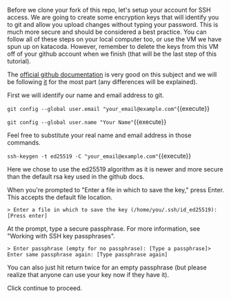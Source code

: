 Before we clone your fork of this repo, let's setup your account for SSH
access.  We are going to create some encryption keys that will identify
you to git and allow you upload changes without typing your password.
This is much more secure and should be considered a best practice.  You
can follow all of these steps on your local computer too, or use the VM
we have spun up on katacoda.  However, remember to delete the keys from
this VM off of your github account when we finish (that will be the last
step of this tutorial).

The
[official github documentation](https://help.github.com/en/github/authenticating-to-github/generating-a-new-ssh-key-and-adding-it-to-the-ssh-agent)
is very good on this subject and we will be following
[it](https://help.github.com/en/github/authenticating-to-github/generating-a-new-ssh-key-and-adding-it-to-the-ssh-agent)
for the most part (any differences will be explained).

First we will identify our name and email address to git.

`git config --global user.email "your_email@example.com"`{{execute}}

`git config --global user.name "Your Name"`{{execute}}

Feel free to substitute your real name and email address in those
commands.

`ssh-keygen -t ed25519 -C "your_email@example.com"`{{execute}}

Here we chose to use the ed25519 algorithm as it is newer and more
secure than the default rsa key used in the github docs.

When you're prompted to "Enter a file in which to save the key," press
Enter. This accepts the default file location.

```
> Enter a file in which to save the key (/home/you/.ssh/id_ed25519): [Press enter]
```

At the prompt, type a secure passphrase. For more information, see
"Working with SSH key passphrases".

```
> Enter passphrase (empty for no passphrase): [Type a passphrase]> Enter same passphrase again: [Type passphrase again]
```

You can also just hit return twice for an empty passphrase (but please
realize that anyone can use your key now if they have it).


Click continue to proceed.
